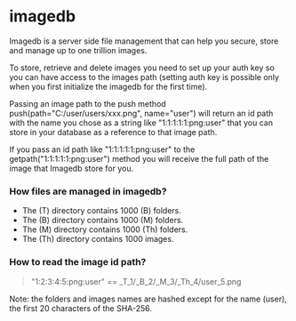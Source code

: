 # imagedb

Imagedb is a server side file management that can help you secure, store and manage up to one trillion images.

To store, retrieve and delete images you need to set up your auth key so you can have access to the images path (setting auth key is possible only when you first initialize the imagedb for the first time).

Passing an image path to the push method push(path="C:/user/users/xxx.png", name="user") will return an id path with the name you chose as a string like "1:1:1:1:1:png:user" that you can store in your database as a reference to that image path.

If you pass an id path like "1:1:1:1:1:png:user" to the getpath("1:1:1:1:1:png:user") method you will receive the full path of the image that Imagedb store for you.

### How files are managed in imagedb?

- The (T) directory contains 1000 (B) folders.
- The (B) directory contains 1000 (M) folders.
- The (M) directory contains 1000 (Th) folders.
- The (Th) directory contains 1000 images.

### How to read the image id path?

> "1:2:3:4:5:png:user" == _T_1/_B_2/_M_3/_Th_4/user_5.png

Note: the folders and images names are hashed except for the name (user), the first 20 characters of the SHA-256.
